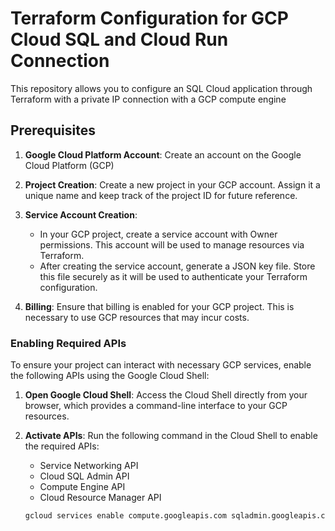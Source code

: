 # Terraform Configuration for GCP Cloud SQL and Cloud Run Connection

This repository allows you to configure an SQL Cloud application through Terraform with a private IP connection with a GCP compute engine

## Prerequisites

1. **Google Cloud Platform Account**: Create an account on the Google Cloud Platform (GCP)

2. **Project Creation**: Create a new project in your GCP account. Assign it a unique name and keep track of the project ID for future reference.

3. **Service Account Creation**:

   - In your GCP project, create a service account with Owner permissions. This account will be used to manage resources via Terraform.
   - After creating the service account, generate a JSON key file. Store this file securely as it will be used to authenticate your Terraform configuration.

4. **Billing**: Ensure that billing is enabled for your GCP project. This is necessary to use GCP resources that may incur costs.

### Enabling Required APIs

To ensure your project can interact with necessary GCP services, enable the following APIs using the Google Cloud Shell:

1. **Open Google Cloud Shell**: Access the Cloud Shell directly from your browser, which provides a command-line interface to your GCP resources.

2. **Activate APIs**: Run the following command in the Cloud Shell to enable the required APIs:

   - Service Networking API
   - Cloud SQL Admin API
   - Compute Engine API
   - Cloud Resource Manager API

   ```bash
   gcloud services enable compute.googleapis.com sqladmin.googleapis.com run.googleapis.com servicenetworking.googleapis.com
   ```

<!--
### Create and download SSL server and client certificates

1. In the Google Cloud console, go to the **Cloud SQL Instances** page.

   [Go to Cloud SQL Instances](https://console.cloud.google.com/sql)

2. Click the `quickstart-instance` to see its **Overview** page
3. Click the **Connections** tab.
4. Under the **Security** section, click **Create client certificate**.
5. In the **Create a client certificate** dialog, enter `quickstart-key` as the name and click **Create**.
6. In the **New SSL certificate created** dialog, click each download link to download the certificates. Then, click **Close**.

   **Important:** Store this private key securely. If you lose it, you must create a new client certificate.

Run the following command in Cloud Shell to build a Docker container and publish it to Container Registry. Replace **YOUR_PROJECT_ID** with your project's project id.

    ```
    gcloud builds submit --tag gcr.io/project-gcp-v1/run-sql
    ```

**Deploy the sample app**

Di seguito i link utili:

- https://cloud.google.com/sql/docs/postgres/connect-run

Attenzione:

Error while adding or updating a new subnet under VPC Private Service Connection

bookmark_border
Problem
While creating or removing a private service connection, the below error was observed:

Cannot modify allocated ranges in CreateConnection. Please use UpdateConnection.
Environment
VPC Networking
Private Service Connection
Solution
To recreate the connection (once deleted), you have to use the gcloud command as mentioned below.

gcloud services vpc-peerings update --service=servicenetworking.googleapis.com --ranges=[Allocated_Range_Name] --network=[netowrk_name] --project=[project_id] --force
Cause
Creating a private connection is a one-time procedure. Generally this error generates, when you delete the previously created connection and allocated IP range and try recreating the new connection with previous allocated ranges.

## Additional Resources

- [Connecting Cloud Run to Cloud SQL](https://cloud.google.com/sql/docs/postgres/connect-run)
- [Terraform Documentation](https://www.terraform.io/docs) -->
